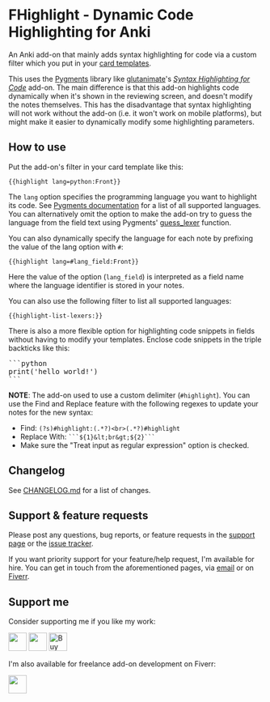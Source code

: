 # FHighlight - Dynamic Code Highlighting for Anki

An Anki add-on that mainly adds syntax highlighting for code via a custom filter which you put in your [card templates](https://docs.ankiweb.net/templates/intro.html).

This uses the [Pygments](https://pygments.org/) library like [glutanimate](https://github.com/glutanimate/)'s _[Syntax Highlighting for Code](https://ankiweb.net/shared/info/1463041493)_ add-on. The main difference is that this add-on highlights code dynamically when it's shown in the reviewing screen,
and doesn't modify the notes themselves. This has the disadvantage that syntax highlighting will not work without the add-on (i.e. it won't work on mobile platforms), but might make it easier to dynamically modify some highlighting parameters.

## How to use

Put the add-on's filter in your card template like this:

```
{{highlight lang=python:Front}}
```

The `lang` option specifies the programming language you want to highlight its code.
See [Pygments documentation](https://pygments.org/docs/lexers/) for a list of all supported languages.
You can alternatively omit the option to make the add-on try to guess the language from the field text using Pygments' [guess_lexer](https://pygments.org/docs/api/#pygments.lexers.guess_lexer) function.

You can also dynamically specify the language for each note by prefixing the value of the lang option with `#`:

```
{{highlight lang=#lang_field:Front}}
```

Here the value of the option (`lang_field`) is interpreted as a field name where the language identifier is stored in your notes.

You can also use the following filter to list all supported languages:

```
{{highlight-list-lexers:}}
```

There is also a more flexible option for highlighting code snippets in fields without having to modify your templates.
Enclose code snippets in the triple backticks like this:

<pre>
```python
print('hello world!')
```
</pre>

**NOTE**: The add-on used to use a custom delimiter (`#highlight`). You can use the Find and Replace feature with the following regexes to update your notes for the new syntax:

-   Find: `(?s)#highlight:(.*?)<br>(.*?)#highlight`
-   Replace With: <code>\`\`\`${1}&lt;br&gt;${2}\`\`\`</code>
-   Make sure the "Treat input as regular expression" option is checked.

## Changelog

See [CHANGELOG.md](CHANGELOG.md) for a list of changes.

## Support & feature requests

Please post any questions, bug reports, or feature requests in the [support page](https://forums.ankiweb.net/c/add-ons/11) or the [issue tracker](https://github.com/abdnh/anki-fhighlight/issues).

If you want priority support for your feature/help request, I'm available for hire.
You can get in touch from the aforementioned pages, via [email](mailto:abdo@abdnh.net) or on [Fiverr](https://www.fiverr.com/abd_nh).

## Support me

Consider supporting me if you like my work:

<a href="https://github.com/sponsors/abdnh"><img height='36' src="https://i.imgur.com/dAgtzcC.png"></a>
<a href="https://www.patreon.com/abdnh"><img height='36' src="https://i.imgur.com/mZBGpZ1.png"></a>
<a href="https://www.buymeacoffee.com/abdnh" target="_blank"><img src="https://cdn.buymeacoffee.com/buttons/v2/default-blue.png" alt="Buy Me A Coffee" style="height: 36px" ></a>

I'm also available for freelance add-on development on Fiverr:

<a href="https://www.fiverr.com/abd_nh/develop-an-anki-addon"><img height='36' src="https://i.imgur.com/0meG4dk.png"></a>
